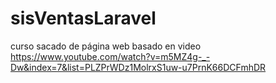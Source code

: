 # sisVentasLaravel
curso sacado de página web basado en video https://www.youtube.com/watch?v=m5MZ4g-_-Dw&index=7&list=PLZPrWDz1MolrxS1uw-u7PrnK66DCFmhDR


